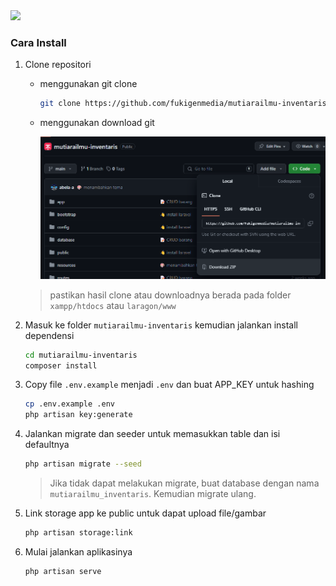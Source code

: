 <img src="https://banners.beyondco.de/Mutiara%20Ilmu%20Inventaris.png?theme=light&packageManager=&packageName=fukigenmedia%2Fmutiarailmu-inventaris&pattern=architect&style=style_1&description=Contoh+Projek+Laravel+Dasar+SMK+Mutiara+Ilmu+9+Desember+2023&md=1&showWatermark=1&fontSize=100px&images=https%3A%2F%2Flaravel.com%2Fimg%2Flogomark.min.svg"/>

### Cara Install

1. Clone repositori

    - menggunakan git clone

        ```bash
        git clone https://github.com/fukigenmedia/mutiarailmu-inventaris.git
        ```

    - menggunakan download git

        ![Download Github](public/install/github-download.png)

    > pastikan hasil clone atau downloadnya berada pada folder `xampp/htdocs` atau `laragon/www`

2. Masuk ke folder `mutiarailmu-inventaris` kemudian jalankan install dependensi

    ```bash
    cd mutiarailmu-inventaris
    composer install
    ```

3. Copy file `.env.example` menjadi `.env` dan buat APP_KEY untuk hashing

    ```bash
    cp .env.example .env
    php artisan key:generate
    ```

4. Jalankan migrate dan seeder untuk memasukkan table dan isi defaultnya

    ```bash
    php artisan migrate --seed
    ```

    > Jika tidak dapat melakukan migrate, buat database dengan nama `mutiarailmu_inventaris`. Kemudian migrate ulang.

5. Link storage app ke public untuk dapat upload file/gambar

    ```bash
    php artisan storage:link
    ```

6. Mulai jalankan aplikasinya
    ```bash
    php artisan serve
    ```
